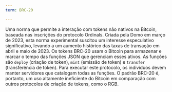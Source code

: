 ```yaml
---
term: BRC-20

---
```

Uma norma que permite a interação com tokens não nativos na Bitcoin, baseada nas inscrições do protocolo Ordinals. Criada pela Domo em março de 2023, esta norma experimental suscitou um interesse especulativo significativo, levando a um aumento histórico das taxas de transação em abril e maio de 2023. Os tokens BRC-20 usam o Bitcoin para armazenar e marcar o tempo das funções JSON que gerenciam esses ativos. As funções são `deploy` (criação de token), `mint` (emissão de token) e `transfer` (transferência de token). Para executar este protocolo, os indivíduos devem manter servidores que catalogam todas as funções. O padrão BRC-20 é, portanto, um uso altamente ineficiente do Bitcoin em comparação com outros protocolos de criação de tokens, como o RGB.